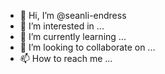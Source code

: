 - 👋 Hi, I’m @seanli-endress
- 👀 I’m interested in ...
- 🌱 I’m currently learning ...
- 💞️ I’m looking to collaborate on ...
- 📫 How to reach me ...

<!---
seanli-endress/seanli-endress is a ✨ special ✨ repository because its `README.md` (this file) appears on your GitHub profile.
You can click the Preview link to take a look at your changes.
--->
